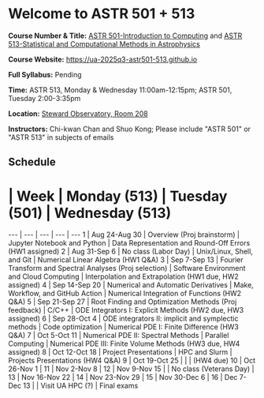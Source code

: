 # Welcome to ASTR 501 + 513

**Course Number & Title:**
[ASTR 501-Introduction to Computing](https://catalog.arizona.edu/courses/0413111) and
[ASTR 513-Statistical and Computational Methods in Astrophysics](https://catalog.arizona.edu/courses/0404141)

**Course Website:** https://ua-2025q3-astr501-513.github.io

**Full Syllabus:** Pending

**Time:**
ASTR 513, Monday & Wednesday 11:00am-12:15pm;
ASTR 501, Tuesday 2:00-3:35pm

**Location:** [Steward Observatory, Room 208](https://map.arizona.edu/65/0208)

**Instructors:** Chi-kwan Chan and Shuo Kong;
Please include "ASTR 501" or "ASTR 513" in subjects of emails

## Schedule

#  | Week | Monday (513) | Tuesday (501) | Wednesday (513)
--- | --- | --- | --- | ---
1  | Aug 24-Aug 30 | Overview (Proj brainstorm)                               | Jupyter Notebook and Python              | Data Representation and Round-Off Errors (HW1 assigned)
2  | Aug 31-Sep  6 | No class (Labor Day)                                     | Unix/Linux, Shell, and Git               | Numerical Linear Algebra (HW1 Q&A)
3  | Sep  7-Sep 13 | Fourier Transform and Spectral Analyses (Proj selection) | Software Environment and Cloud Computing | Interpolation and Extrapolation (HW1 due, HW2 assigned)
4  | Sep 14-Sep 20 | Numerical and Automatic Derivatives                      | Make, Workflow, and GitHub Action        | Numerical Integration of Functions (HW2 Q&A)
5  | Sep 21-Sep 27 | Root Finding and Optimization Methods (Proj feedback)    | C/C++                                    | ODE Integrators I: Explicit Methods (HW2 due, HW3 assigned)
6  | Sep 28-Oct  4 | ODE integrators II: implicit and symplectic methods      | Code optimization                        | Numerical PDE I: Finite Difference (HW3 Q&A)
7  | Oct  5-Oct 11 | Numerical PDE II: Spectral Methods                       | Parallel Computing                       | Numerical PDE III: Finite Volume Methods (HW3 due, HW4 assigned)
8  | Oct 12-Oct 18 | Project Presentations                                    | HPC and Slurm                            | Projects Presentations (HW4 Q&A)
9  | Oct 19-Oct 25 | | | (HW4 due)
10 | Oct 26-Nov  1 |
11 | Nov  2-Nov  8 |
12 | Nov  9-Nov 15 | | No class (Veterans Day) |
13 | Nov 16-Nov 22 |
14 | Nov 23-Nov 29 |
15 | Nov 30-Dec  6 |
16 | Dec  7-Dec 13 | | Visit UA HPC (?) | Final exams
